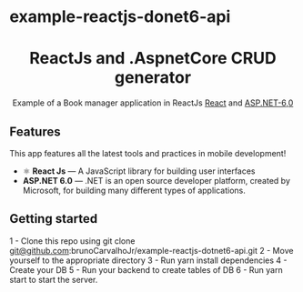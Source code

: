 # example-reactjs-donet6-api


<h1 align="center">ReactJs and .AspnetCore CRUD generator</h1>

<div align="center">
  
  Example of a Book manager application in ReactJs [React](https://reactjs.org/) and [ASP.NET-6,0](https://docs.microsoft.com/pt-br/aspnet/core/getting-started/?view=aspnetcore-6.0&tabs=windows)
  
</div>

## Features
This app features all the latest tools and practices in mobile development!

- ⚛️ **React Js** — A JavaScript library for building user interfaces
- **ASP.NET 6.0** — .NET is an open source developer platform, created by Microsoft, for building many different types of applications.

## Getting started

1 - Clone this repo using git clone git@github.com:brunoCarvalhoJr/example-reactjs-dotnet6-api.git
2 - Move yourself to the appropriate directory
3 - Run yarn install dependencies
4 - Create your DB
5 - Run your backend to create tables of DB
6 - Run yarn start to start the server.
